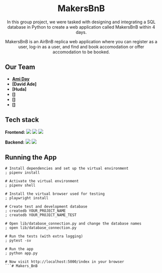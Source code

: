 <h1 align="center">MakersBnB</h1>

<p align="center">
In this group project, we were tasked with designing and integrating a SQL database in Python to create a web application called MakersBnB within 4 days.</p>

<p align="center">MakersBnB is an AirBnB replica web application where you can register as a user, log-in as a user, and find and book accomodation or offer accomodation to be booked.</p>

## Our Team

* **[Ami Day](https://github.com/ami-day)**
* **[David Ade]**
* **[Huda]**
* **[]**
* **[]**
* **[]**

## Tech stack

**Frontend:**
<img src="https://img.shields.io/badge/flask-%23000.svg?style=for-the-badge&logo=flask&logoColor=white"> <img src="https://img.shields.io/badge/html5-%23E34F26.svg?style=for-the-badge&logo=html5&logoColor=white"> <img src="https://img.shields.io/badge/css3-%231572B6.svg?style=for-the-badge&logo=css3&logoColor=white">

**Backend:**
<img src="https://img.shields.io/badge/python-3670A0?style=for-the-badge&logo=python&logoColor=ffdd54">
<img src="https://img.shields.io/badge/postgres-%23316192.svg?style=for-the-badge&logo=postgresql&logoColor=white">

## Running the App

```shell
# Install dependencies and set up the virtual environment
; pipenv install

# Activate the virtual environment
; pipenv shell

# Install the virtual browser used for testing
; playwright install

# Create test and development database
; createdb YOUR_PROJECT_NAME
; createdb YOUR_PROJECT_NAME_TEST

# Open lib/database_connection.py and change the database names
; open lib/database_connection.py

# Run the tests (with extra logging)
; pytest -sv

# Run the app
; python app.py

# Now visit http://localhost:5000/index in your browser
```# Makers_BnB
